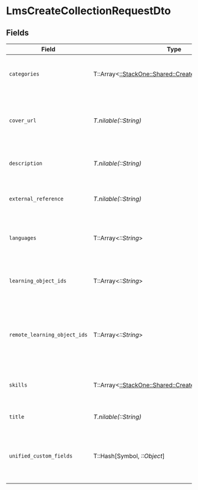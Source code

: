 # LmsCreateCollectionRequestDto


## Fields

| Field                                                                                                     | Type                                                                                                      | Required                                                                                                  | Description                                                                                               | Example                                                                                                   |
| --------------------------------------------------------------------------------------------------------- | --------------------------------------------------------------------------------------------------------- | --------------------------------------------------------------------------------------------------------- | --------------------------------------------------------------------------------------------------------- | --------------------------------------------------------------------------------------------------------- |
| `categories`                                                                                              | T::Array<[::StackOne::Shared::CreateCategoriesApiModel](../../models/shared/createcategoriesapimodel.md)> | :heavy_minus_sign:                                                                                        | The categories associated with this content                                                               | [<br/>{<br/>"name": "Technology"<br/>}<br/>]                                                              |
| `cover_url`                                                                                               | *T.nilable(::String)*                                                                                     | :heavy_minus_sign:                                                                                        | The URL of the thumbnail image associated with the collection.                                            | https://www.googledrive.com/?v=16873                                                                      |
| `description`                                                                                             | *T.nilable(::String)*                                                                                     | :heavy_minus_sign:                                                                                        | The description of the collection                                                                         | This collection acts as learning pathway for software engineers.                                          |
| `external_reference`                                                                                      | *T.nilable(::String)*                                                                                     | :heavy_minus_sign:                                                                                        | The external ID associated with this collection                                                           | SOFTWARE-ENG-LV1-TRAINING-collection-1                                                                    |
| `languages`                                                                                               | T::Array<*::String*>                                                                                      | :heavy_minus_sign:                                                                                        | The languages associated with this collection                                                             |                                                                                                           |
| `learning_object_ids`                                                                                     | T::Array<*::String*>                                                                                      | :heavy_minus_sign:                                                                                        | The child ID/IDs associated with this collection                                                          | [<br/>"16873-SOFTWARE-ENG-COURSE",<br/>"16874-SOFTWARE-ENG-COURSE"<br/>]                                  |
| `remote_learning_object_ids`                                                                              | T::Array<*::String*>                                                                                      | :heavy_minus_sign:                                                                                        | Provider's unique identifiers of the child ID/IDs associated with this collection                         | [<br/>"e3cb75bf-aa84-466e-a6c1-b8322b257a48",<br/>"e3cb75bf-aa84-466e-a6c1-b8322b257a49"<br/>]            |
| `skills`                                                                                                  | T::Array<[::StackOne::Shared::CreateSkillsApiModel](../../models/shared/createskillsapimodel.md)>         | :heavy_minus_sign:                                                                                        | The skills associated with this content                                                                   | [<br/>{<br/>"name": "Technology"<br/>}<br/>]                                                              |
| `title`                                                                                                   | *T.nilable(::String)*                                                                                     | :heavy_minus_sign:                                                                                        | The title of the collection                                                                               | Software Engineer Lv 1 Collection                                                                         |
| `unified_custom_fields`                                                                                   | T::Hash[Symbol, *::Object*]                                                                               | :heavy_minus_sign:                                                                                        | Custom Unified Fields configured in your StackOne project                                                 | {<br/>"my_project_custom_field_1": "REF-1236",<br/>"my_project_custom_field_2": "some other value"<br/>}  |